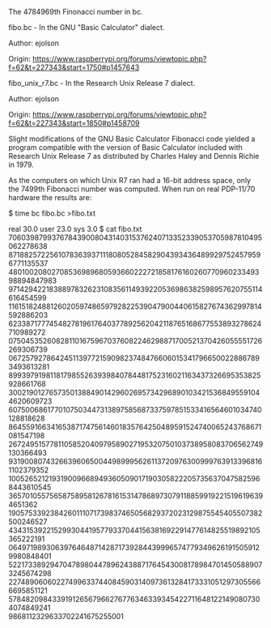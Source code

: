 The 4784969th Finonacci number in bc.


fibo.bc - In the GNU "Basic Calculator" dialect.


Author: ejolson

Origin: https://www.raspberrypi.org/forums/viewtopic.php?f=62&t=227343&start=1750#p1457643





fibo_unix_r7.bc - In the Research Unix Release 7 dialect.

Author: ejolson

Origin: https://www.raspberrypi.org/forums/viewtopic.php?f=62&t=227343&start=1850#p1458709



Slight modifications of the GNU Basic Calculator Fibonacci code yielded a program compatible with the version of Basic Calculator
included with Research Unix Release 7 as distributed by Charles Haley and Dennis Richie in 1979.

As the computers on which Unix R7 ran had a 16-bit address space, only the 7499th Fibonacci number was computed.
When run on real PDP-11/70 hardware the results are:


$ time bc fibo.bc >fibo.txt

real       30.0
user       23.0
sys         3.0
$ cat fibo.txt
706039879937678439008043140315376240713352339053705987810495062278638\
8718825722561078363937111808052845829043934364899297524579596771135537\
4801002080270853698968059366022272185817616026077096023349398894847983\
9714294221838897832623108356114939220536986382598957620755114616454599\
1161518248812602059748659792822539047900440615827674362997814592886203\
6233871777454827819617640377892562042118765168677553893278624710989272\
0750453526082811016759670376082246298871700521370426055551726269306739\
0672579278642451139772159098237484766060153417966500228867893493613281\
8993979198118179855263939840784481752316021163437326695353825928661768\
3002190127657350138849014296026957342968901034215368495591044620609723\
6075006861770107503447313897585687337597851533416564601034740128818628\
8645591663416538717475614601835764250489591524740065243768671081547198\
2672495157781105852040979589027195320750103738958083706562749130366493\
9319008074326639606500449899956261137209763009997639133968161102379352\
1005265212193190096689493605090171903058222057356370475825968443610545\
3657010557565875895812678161531478689730791188599192215196196394651362\
1905753392384260111071739837465056829372023129875545405507382500246527\
4343153922152993044195779337044156381692291477614825519892105365222191\
0649719893063976464871428717392844399965747793496261915059129980848401\
5221733892947047898044789624388717645430081789847014505889073245674298\
2274890606022749963374408459031409736132841733310512973055666695851121\
5784820984339191265679662767763463393454227116481221490807304074849241\
9868112329633702241675255001










